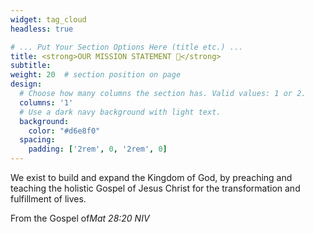 ```yaml
---
widget: tag_cloud
headless: true

# ... Put Your Section Options Here (title etc.) ...
title: <strong>OUR MISSION STATEMENT 🤝</strong>
subtitle:
weight: 20  # section position on page
design:
  # Choose how many columns the section has. Valid values: 1 or 2.
  columns: '1'
  # Use a dark navy background with light text.
  background:
    color: "#d6e8f0"
  spacing:
    padding: ['2rem', 0, '2rem', 0]
---
```

<p class="h6 text-monospace">We exist to build and expand the Kingdom of God, by preaching and teaching the holistic Gospel of Jesus Christ for the transformation and fulfillment of lives.</p>
<span class="blockquote-footer">From the Gospel of<cite title="Source Title">Mat 28:20 NIV</cite></span>
